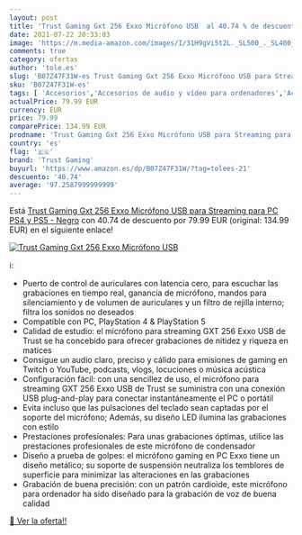 ```yaml
---
layout: post
title: 'Trust Gaming Gxt 256 Exxo Micrófono USB  al 40.74 % de descuento'
date: 2021-07-22 20:33:03
image: 'https://m.media-amazon.com/images/I/31H9gVi5t2L._SL500_._SL400_.jpg'
comments: true
category: ofertas
author: 'tole.es'
slug: 'B07Z47F31W-es Trust Gaming Gxt 256 Exxo Micrófono USB para Streaming...'
sku: 'B07Z47F31W-es'
tags: [ 'Accesorios','Accesorios de audio y vídeo para ordenadores','Accesorios para Juegos PC','Hardware y juegos para PlayStation 5','Hardware y juegos para Xbox Series X y S','Informática','Juegos y Accesorios para PC','Micrófonos para informática','Videojuegos','ps4','ps5','trust gaming', ]
actualPrice: 79.99 EUR
currency: EUR
price: 79.99
comparePrice: 134.99 EUR
prodname: 'Trust Gaming Gxt 256 Exxo Micrófono USB para Streaming para PC  PS4 y PS5 - Negro'
country: 'es'
flag: '🇪🇸'
brand: 'Trust Gaming'
buyurl: 'https://www.amazon.es/dp/B07Z47F31W/?tag=tolees-21'
descuento: '40.74'
average: '97.2587999999999'
---
```


Está [Trust Gaming Gxt 256 Exxo Micrófono USB para Streaming para PC  PS4 y PS5 - Negro](https://www.amazon.es/dp/B07Z47F31W/?tag=tolees-21) con 40.74 de descuento por 79.99 EUR (original: 134.99 EUR) en el siguiente enlace!

[![Trust Gaming Gxt 256 Exxo Micrófono USB ](https://m.media-amazon.com/images/I/31H9gVi5t2L._SL500_._SL400_.jpg)](https://www.amazon.es/dp/B07Z47F31W/?tag=tolees-21)

ℹ️:

- Puerto de control de auriculares con latencia cero, para escuchar las grabaciones en tiempo real, ganancia de micrófono, mandos para silenciamiento y de volumen de auriculares y un filtro de rejilla interno; filtra los sonidos no deseados
- Compatible con PC, PlayStation 4 & PlayStation 5
- Calidad de estudio: el micrófono para streaming GXT 256 Exxo USB de Trust se ha concebido para ofrecer grabaciones de nitidez y riqueza en matices
- Consigue un audio claro, preciso y cálido para emisiones de gaming en Twitch o YouTube, podcasts, vlogs, locuciones o música acústica
- Configuración fácil: con una sencillez de uso, el micrófono para streaming GXT 256 Exxo USB de Trust se suministra con una conexión USB plug-and-play para conectar instantáneamente el PC o portátil
- Evita incluso que las pulsaciones del teclado sean captadas por el soporte del micrófono; Además, su diseño LED ilumina las grabaciones con estilo
- Prestaciones profesionales: Para unas grabaciones óptimas, utilice las prestaciones profesionales de este micrófono de condensador
- Diseño a prueba de golpes: el micrófono gaming en PC Exxo tiene un diseño metálico; su soporte de suspensión neutraliza los temblores de superficie para minimizar las alteraciones en las grabaciones
- Grabación de buena precisión: con un patrón cardioide, este micrófono para ordenador ha sido diseñado para la grabación de voz de buena calidad

[🛒 Ver la oferta!!](https://www.amazon.es/dp/B07Z47F31W/?tag=tolees-21)
